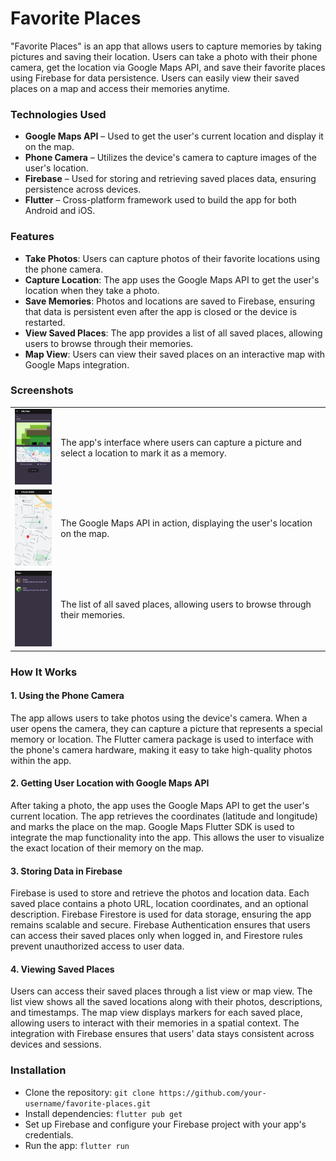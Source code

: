 <h1>Favorite Places</h1>

<p>"Favorite Places" is an app that allows users to capture memories by taking pictures and saving their location. Users can take a photo with their phone camera, get the location via Google Maps API, and save their favorite places using Firebase for data persistence. Users can easily view their saved places on a map and access their memories anytime.</p>

<h3>Technologies Used</h3>
<ul>
  <li><strong>Google Maps API</strong> – Used to get the user's current location and display it on the map.</li>
  <li><strong>Phone Camera</strong> – Utilizes the device's camera to capture images of the user's location.</li>
  <li><strong>Firebase</strong> – Used for storing and retrieving saved places data, ensuring persistence across devices.</li>
  <li><strong>Flutter</strong> – Cross-platform framework used to build the app for both Android and iOS.</li>
</ul>

<h3>Features</h3>
<ul>
  <li><strong>Take Photos</strong>: Users can capture photos of their favorite locations using the phone camera.</li>
  <li><strong>Capture Location</strong>: The app uses the Google Maps API to get the user's location when they take a photo.</li>
  <li><strong>Save Memories</strong>: Photos and locations are saved to Firebase, ensuring that data is persistent even after the app is closed or the device is restarted.</li>
  <li><strong>View Saved Places</strong>: The app provides a list of all saved places, allowing users to browse through their memories.</li>
  <li><strong>Map View</strong>: Users can view their saved places on an interactive map with Google Maps integration.</li>
</ul>

<h3>Screenshots</h3>

<table>
  <tr>
    <td><img src="lib/screenshots/places1.png" alt="Picture and Location View" width="100"></td>
    <td>The app's interface where users can capture a picture and select a location to mark it as a memory.</td>
  </tr>
  <tr>
    <td><img src="lib/screenshots/places2.png" alt="Picture and Location View" width="100"></td>
    <td>The Google Maps API in action, displaying the user's location on the map.</td>
  </tr>
  <tr>
    <td><img src="lib/screenshots/places3.png" alt="Picture and Location View" width="100"></td>
    <td>The list of all saved places, allowing users to browse through their memories.</td>
  </tr>
</table>

<h3>How It Works</h3>

<h4>1. Using the Phone Camera</h4>
<p>The app allows users to take photos using the device's camera. When a user opens the camera, they can capture a picture that represents a special memory or location. The Flutter camera package is used to interface with the phone's camera hardware, making it easy to take high-quality photos within the app.</p>

<h4>2. Getting User Location with Google Maps API</h4>
<p>After taking a photo, the app uses the Google Maps API to get the user's current location. The app retrieves the coordinates (latitude and longitude) and marks the place on the map. Google Maps Flutter SDK is used to integrate the map functionality into the app. This allows the user to visualize the exact location of their memory on the map.</p>

<h4>3. Storing Data in Firebase</h4>
<p>Firebase is used to store and retrieve the photos and location data. Each saved place contains a photo URL, location coordinates, and an optional description. Firebase Firestore is used for data storage, ensuring the app remains scalable and secure. Firebase Authentication ensures that users can access their saved places only when logged in, and Firestore rules prevent unauthorized access to user data.</p>

<h4>4. Viewing Saved Places</h4>
<p>Users can access their saved places through a list view or map view. The list view shows all the saved locations along with their photos, descriptions, and timestamps. The map view displays markers for each saved place, allowing users to interact with their memories in a spatial context. The integration with Firebase ensures that users' data stays consistent across devices and sessions.</p>

<h3>Installation</h3>
<ul>
  <li>Clone the repository: <code>git clone https://github.com/your-username/favorite-places.git</code></li>
  <li>Install dependencies: <code>flutter pub get</code></li>
  <li>Set up Firebase and configure your Firebase project with your app's credentials.</li>
  <li>Run the app: <code>flutter run</code></li>
</ul>
